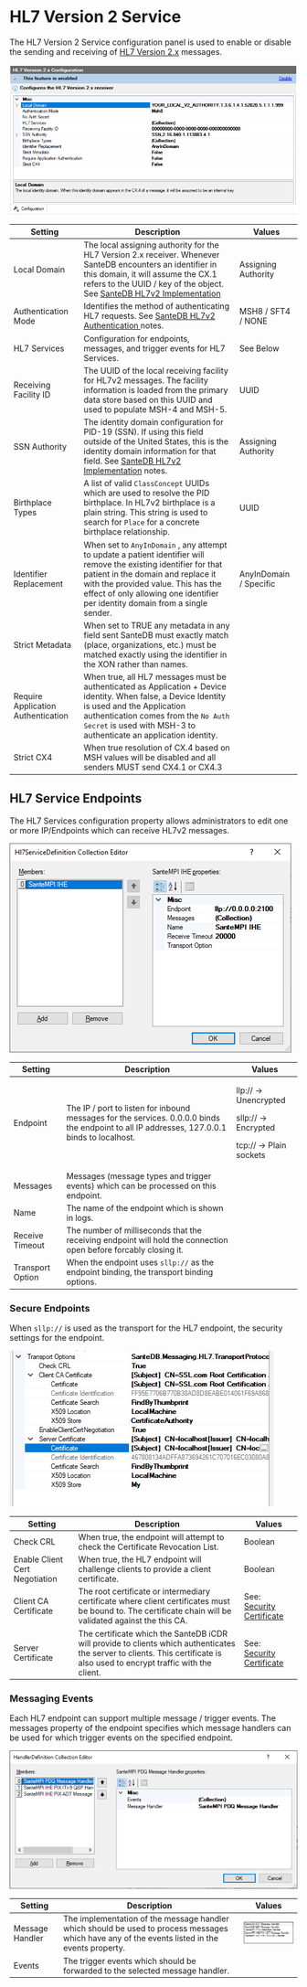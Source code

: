 # HL7 Version 2 Service

The HL7 Version 2 Service configuration panel is used to enable or disable the sending and receiving of [HL7 Version 2.x](../../../../extending-santedb/service-apis/hl7v2/) messages.

![](<../../../../../.gitbook/assets/image (432).png>)

| Setting                            | Description                                                                                                                                                                                                                                                                                                                           | Values                 |
| ---------------------------------- | ------------------------------------------------------------------------------------------------------------------------------------------------------------------------------------------------------------------------------------------------------------------------------------------------------------------------------------- | ---------------------- |
| Local Domain                       | The local assigning authority for the HL7 Version 2.x receiver. Whenever SanteDB encounters an identifier in this domain, it will assume the CX.1 refers to the UUID / key of the object. See [SanteDB HL7v2 Implementation](../../../../extending-santedb/service-apis/hl7v2/santedb-hl7v2-implementation/#internal-local-authority) | Assigning Authority    |
| Authentication Mode                | Identifies the method of authenticating HL7 requests. See [SanteDB HL7v2 Authentication ](../../../../extending-santedb/service-apis/hl7v2/santedb-hl7v2-implementation/hl7-authentication.md)notes.                                                                                                                                  | MSH8 / SFT4 / NONE     |
| HL7 Services                       | Configuration for endpoints, messages, and trigger events for HL7 Services.                                                                                                                                                                                                                                                           | See Below              |
| Receiving Facility ID              | The UUID of the local receiving facility for HL7v2 messages. The facility information is loaded from the primary data store based on this UUID and used to populate MSH-4 and MSH-5.                                                                                                                                                  | UUID                   |
| SSN Authority                      | The identity domain configuration for PID-19 (SSN). If using this field outside of the United States, this is the identity domain information for that field. See [SanteDB HL7v2 Implementation](../../../../extending-santedb/service-apis/hl7v2/santedb-hl7v2-implementation/#pid-19-social-security-resolution) notes.             | Assigning Authority    |
| Birthplace Types                   | A list of valid `ClassConcept` UUIDs which are used to resolve the PID birthplace. In HL7v2 birthplace is a plain string. This string is used to search for `Place` for a concrete birthplace relationship.                                                                                                                           | UUID                   |
| Identifier Replacement             | When set to `AnyInDomain` , any attempt to update a patient identifier will remove the existing identifier for that patient in the domain and replace it with the provided value. This has the effect of only allowing one identifier per identity domain from a single sender.                                                       | AnyInDomain / Specific |
| Strict Metadata                    | When set to TRUE any metadata in any field sent SanteDB must exactly match (place, organizations, etc.) must be matched exactly using the identifier in the XON rather than names.                                                                                                                                                    |                        |
| Require Application Authentication | When true, all HL7 messages must be authenticated as Application + Device identity. When false, a Device Identity is used and the Application authentication comes from the `No Auth Secret` is used with MSH-3 to authenticate an application identity.                                                                              |                        |
| Strict CX4                         | When true resolution of CX.4 based on MSH values will be disabled and all senders MUST send CX4.1 or CX4.3                                                                                                                                                                                                                            |                        |

## HL7 Service Endpoints

The HL7 Services configuration property allows administrators to edit one or more IP/Endpoints which can receive HL7v2 messages.

![](<../../../../../.gitbook/assets/image (435) (1).png>)



| Setting          | Description                                                                                                                                   | Values                                                                                |
| ---------------- | --------------------------------------------------------------------------------------------------------------------------------------------- | ------------------------------------------------------------------------------------- |
| Endpoint         | The IP / port to listen for inbound messages for the services. 0.0.0.0 binds the endpoint to all IP addresses, 127.0.0.1 binds to localhost.  | <p>llp:// -> Unencrypted</p><p>sllp:// -> Encrypted</p><p>tcp:// -> Plain sockets</p> |
| Messages         | Messages (message types and trigger events) which can be processed on this endpoint.                                                          |                                                                                       |
| Name             | The name of the endpoint which is shown in logs.                                                                                              |                                                                                       |
| Receive Timeout  | The number of milliseconds that the receiving endpoint will hold the connection open before forcably closing it.                              |                                                                                       |
| Transport Option | When the endpoint uses `sllp://` as the endpoint binding, the transport binding options.                                                      |                                                                                       |

### Secure Endpoints

When `sllp://` is used as the transport for the HL7 endpoint, the security settings for the endpoint.

![](<../../../../../.gitbook/assets/image (417).png>)

| Setting                        | Description                                                                                                                                                                 | Values                                                          |
| ------------------------------ | --------------------------------------------------------------------------------------------------------------------------------------------------------------------------- | --------------------------------------------------------------- |
| Check CRL                      | When true, the endpoint will attempt to check the Certificate Revocation List.                                                                                              | Boolean                                                         |
| Enable Client Cert Negotiation | When true, the HL7 endpoint will challenge clients to provide a client certificate.                                                                                         | Boolean                                                         |
| Client CA Certificate          | The root certificate or intermediary certificate where client certificates must be bound to. The certificate chain will be validated against the this CA.                   | See: [Security Certificate](../messaging-settings.md#endpoints) |
| Server Certificate             | The certificate which the SanteDB iCDR will provide to clients which authenticates the server to clients. This certificate is also used to encrypt traffic with the client. | See: [Security Certificate](../messaging-settings.md#endpoints) |

### Messaging Events

Each HL7 endpoint can support multiple message / trigger events. The messages property of the endpoint specifies which message handlers can be used for which trigger events on the specified endpoint.

![](<../../../../../.gitbook/assets/image (424).png>)

| Setting         | Description                                                                                                                                    | Values                                                |
| --------------- | ---------------------------------------------------------------------------------------------------------------------------------------------- | ----------------------------------------------------- |
| Message Handler | The implementation of the message handler which should be used to process messages which have any of the events listed in the events property. | ![](<../../../../../.gitbook/assets/image (433).png>) |
| Events          | The trigger events which should be forwarded to the selected message handler.                                                                  |                                                       |
